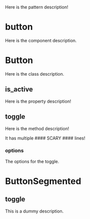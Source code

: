 Here is the pattern description!

# button

Here is the component description.


# Button

Here is the class description.

## is_active

Here is the property description!

## toggle

Here is the method description!

It has multiple #### SCARY #### lines!

### options

The options for the toggle.

# ButtonSegmented

## toggle

This is a dummy description.
